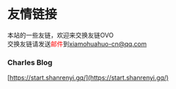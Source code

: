 # 友情链接
本站的一些友链，欢迎来交换友链OVO  
交换友链请发送<font color="red">邮件</font>到<a href="mailto:xiamohuahuo-cn@qq.com">xiamohuahuo-cn@qq.com</a>
### Charles Blog
[https://start.shanrenyi.gq/](https://start.shanrenyi.gq/)
